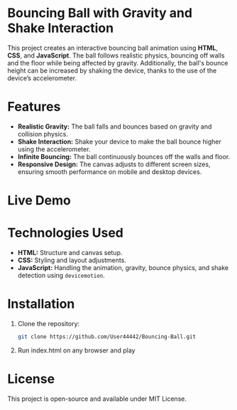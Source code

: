 # Bouncing Ball with Gravity and Shake Interaction

This project creates an interactive bouncing ball animation using **HTML**, **CSS**, and **JavaScript**. The ball follows realistic physics, bouncing off walls and the floor while being affected by gravity. Additionally, the ball's bounce height can be increased by shaking the device, thanks to the use of the device’s accelerometer.

# Features

- **Realistic Gravity:** The ball falls and bounces based on gravity and collision physics.
- **Shake Interaction:** Shake your device to make the ball bounce higher using the accelerometer.
- **Infinite Bouncing:** The ball continuously bounces off the walls and floor.
- **Responsive Design:** The canvas adjusts to different screen sizes, ensuring smooth performance on mobile and desktop devices.

# Live Demo



# Technologies Used

- **HTML:** Structure and canvas setup.
- **CSS:** Styling and layout adjustments.
- **JavaScript:** Handling the animation, gravity, bounce physics, and shake detection using `devicemotion`.

# Installation

1. Clone the repository:
   ```bash
   git clone https://github.com/User44442/Bouncing-Ball.git

2. Run index.html on any browser and play

# License

This project is open-source and available under MIT License.
